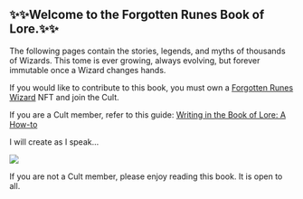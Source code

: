 ## ✨✨Welcome to the Forgotten Runes Book of Lore.✨✨

The following pages contain the stories, legends, and myths of thousands of Wizards. This tome is ever growing, always evolving, but forever immutable once a Wizard changes hands.

If you would like to contribute to this book, you must own a [Forgotten Runes Wizard](https://opensea.io/collection/forgottenruneswizardscult) NFT and join the Cult.

If you are a Cult member, refer to this guide:
[Writing in the Book of Lore: A How-to](https://www.forgottenrunes.com/posts/writing-in-the-book-of-lore)

I will create as I speak...

![](https://i.imgur.com/abtB1H5.png)

If you are not a Cult member, please enjoy reading this book. It is open to all.



